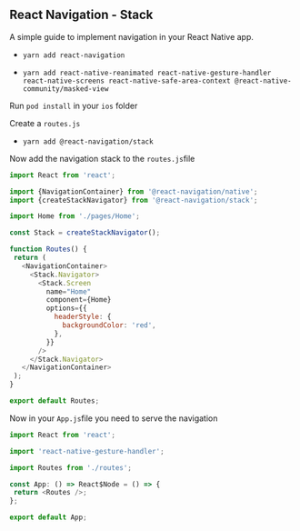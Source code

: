 ## React Navigation - Stack

A simple guide to implement navigation in your React Native app.

- `yarn add react-navigation`

- `yarn add react-native-reanimated react-native-gesture-handler react-native-screens react-native-safe-area-context @react-native-community/masked-view`

Run `pod install` in your `ios` folder

Create a `routes.js`
 
 - `yarn add @react-navigation/stack`

 Now add the navigation stack to the `routes.js`file

 ```js
import React from 'react';

import {NavigationContainer} from '@react-navigation/native';
import {createStackNavigator} from '@react-navigation/stack';

import Home from './pages/Home';

const Stack = createStackNavigator();

function Routes() {
  return (
    <NavigationContainer>
      <Stack.Navigator>
        <Stack.Screen
          name="Home"
          component={Home}
          options={{
            headerStyle: {
              backgroundColor: 'red',
            },
          }}
        />
      </Stack.Navigator>
    </NavigationContainer>
  );
}

export default Routes;
 ```

 Now in your `App.js`file you need to serve the navigation

 ```js
import React from 'react';

import 'react-native-gesture-handler';

import Routes from './routes';

const App: () => React$Node = () => {
  return <Routes />;
};

export default App;
 ```